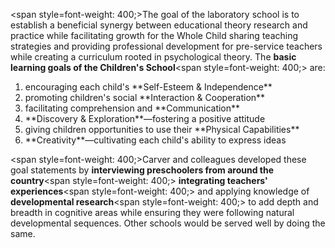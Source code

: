 <span style=font-weight: 400;>The goal of the laboratory school is to establish a beneficial synergy between educational theory research and practice while facilitating growth for the Whole Child sharing teaching strategies and providing professional development for pre-service teachers while creating a curriculum rooted in psychological theory. The </span>**basic learning goals of the Children's School**<span style=font-weight: 400;> are:</span>

<ol>  <li> <span style=font-weight: 400;> encouraging each child's </span>**Self-Esteem &amp; Independence** </li>  <li> <span style=font-weight: 400;> promoting children's social </span>**Interaction &amp; Cooperation** </li>  <li> <span style=font-weight: 400;> facilitating comprehension and </span>**Communication** </li>  <li> <span style=font-weight: 400;> </span>**Discovery &amp; Exploration**<span style=font-weight: 400;>—fostering a positive attitude</span> </li>  <li> <span style=font-weight: 400;> giving children opportunities to use their </span>**Physical Capabilities** </li>  <li> <span style=font-weight: 400;> </span>**Creativity**<span style=font-weight: 400;>—cultivating each child's ability to express ideas</span> </li>  </ol>

<span style=font-weight: 400;>Carver and colleagues developed these goal statements by </span>**interviewing preschoolers from around the country**<span style=font-weight: 400;> </span>**integrating teachers' experiences**<span style=font-weight: 400;> and applying knowledge of </span>**developmental research**<span style=font-weight: 400;> to add depth and breadth in cognitive areas while ensuring they were following natural developmental sequences. Other schools would be served well by doing the same.</span>